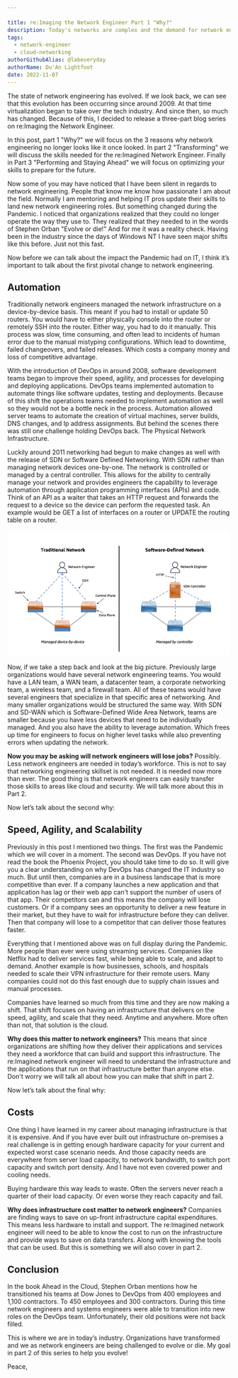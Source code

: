 ```yaml
---

title: re:Imaging the Network Engineer Part 1 "Why?"
description: Today's networks are complex and the demand for network engineers that can understand these complexities are higher than ever. In this three part series we will discuss the state of networking, the skills that are needed, and lastly we will close with optimizing our skills for the road ahead. 
tags:
  - network-engineer
  - cloud-networking
authorGithubAlias: @labeveryday
authorName: Du'An Lightfoot 
date: 2022-11-07
---
```


The state of network engineering has evolved. If we look back, we can see that this evolution has been occurring since around 2009. At that time virtualization began to take over the tech industry. And since then, so much has changed. Because of this, I decided to release a three-part blog series on re:Imaging the Network Engineer. 

In this post, part 1 "Why?" we will focus on the 3 reasons why network engineering no longer looks like it once looked. In part 2 "Transforming" we will discuss the skills needed for the re:Imagined Network Engineer. Finally in Part 3 "Performing and Staying Ahead" we will focus on optimizing your skills to prepare for the future.

Now some of you may have noticed that I have been silent in regards to network engineering. People that know me know how passionate I am about the field. Normally I am mentoring and helping IT pros update their skills to land new network engineering roles. But something changed during the Pandemic. I noticed that organizations realized that they could no longer operate the way they use to. They realized that they needed to in the words of Stephen Orban "Evolve or die!" And for me it was a reality check. Having been in the industry since the days of Windows NT I have seen major shifts like this before.  Just not this fast.

Now before we can talk about the impact the Pandemic had on IT, I think it’s important to talk about the first pivotal change to network engineering. 

## Automation

Traditionally network engineers managed the network infrastructure on a device-by-device basis. This meant if you had to install or update 50 routers. You would have to either physically console into the router or remotely SSH into the router. Either way, you had to do it manually. This process was slow, time consuming, and often lead to incidents of human error due to the manual mistyping configurations. Which lead to downtime, failed changeovers, and failed releases. Which costs a company money and loss of competitive advantage.

With the introduction of DevOps in around 2008, software development teams began to improve their speed, agility, and processes for developing and deploying applications. DevOps teams implemented automation to automate things like software updates, testing and deployments. Because of this shift the operations teams needed to implement automation as well so they would not be a bottle neck in the process. Automation allowed server teams to automate the creation of virtual machines, server builds, DNS changes, and Ip address assignments. But behind the scenes there was still one challenge holding DevOps back. The Physical Network Infrastructure.

Luckily around 2011 networking had begun to make changes as well with the release of SDN or Software Defined Networking. With SDN rather than managing network devices one-by-one. The network is controlled or managed by a central controller. This allows for the ability to centrally manage your network and provides engineers the capability to leverage automation through application programming interfaces (APIs) and code. Think of an API as a waiter that takes an HTTP request and forwards the request to a device so the device can perform the requested task. An example would be GET a list of interfaces on a router or UPDATE the routing table on a router. 

![Traditional Networking vs SDN](./images/traditional-vs-sdn.png)

Now, if we take a step back and look at the big picture. Previously large organizations would have several network engineering teams. You would have a LAN team, a WAN team, a datacenter team, a corporate networking team, a wireless team, and a firewall team. All of these teams would have several engineers that specialize in that specific area of networking. And many smaller organizations would be structured the same way. With SDN and SD-WAN which is Software-Defined Wide Area Network, teams are smaller because you have less devices that need to be individually managed. And you also have the ability to leverage automation. Which frees up time for engineers to focus on higher level tasks while also preventing errors when updating the network.

**Now you may be asking will network engineers will lose jobs?**
Possibly. Less network engineers are needed in today’s workforce. This is not to say that networking engineering skillset is not needed. It is needed now more than ever. The good thing is that network engineers can easily transfer those skills to areas like cloud and security. We will talk more about this in Part 2. 

Now let’s talk about the second why:

## Speed, Agility, and Scalability

Previously in this post I mentioned two things. The first was the Pandemic which we will cover in a moment. The second was DevOps. If you have not read the book the Phoenix Project, you should take time to do so. It will give you a clear understanding on why DevOps has changed the IT industry so much. But until then, companies are in a business landscape that is more competitive than ever. If a company launches a new application and that application has lag or their web app can't support the number of users of that app. Their competitors can and this means the company will lose customers. Or if a company sees an opportunity to deliver a new feature in their market, but they have to wait for infrastructure before they can deliver. Then that company will lose to a competitor that can deliver those features faster.

Everything that I mentioned above was on full display during the Pandemic. More people than ever were using streaming services. Companies like Netflix had to deliver services fast, while being able to scale, and adapt to demand. Another example is how businesses, schools, and hospitals needed to scale their VPN infrastructure for their remote users. Many companies could not do this fast enough due to supply chain issues and manual processes.

Companies have learned so much from this time and they are now making a shift. That shift focuses on having an infrastructure that delivers on the speed, agility, and scale that they need. Anytime and anywhere. More often than not, that solution is the cloud.

**Why does this matter to network engineers?**
This means that since organizations are shifting how they deliver their applications and services they need a workforce that can build and support this infrastructure. The re:Imagined network engineer will need to understand the infrastructure and the applications that run on that infrastructure better than anyone else. Don't worry we will talk all about how you can make that shift in part 2.

Now let’s talk about the final why:

## Costs

One thing I have learned in my career about managing infrastructure is that it is expensive. And if you have ever built out infrastructure on-premises a real challenge is in getting enough hardware capacity for your current and expected worst case scenario needs. And those capacity needs are everywhere from server load capacity, to network bandwidth, to switch port capacity and switch port density. And I have not even covered power and cooling needs.

Buying hardware this way leads to waste. Often the servers never reach a quarter of their load capacity. Or even worse they reach capacity and fail.

**Why does infrastructure cost matter to network engineers?**
Companies are finding ways to save on up-front infrastructure capital expenditures. This means less hardware to install and support. The re:Imagined network engineer will need to be able to know the cost to run on the infrastructure and provide ways to save on data transfers. Along with knowing the tools that can be used. But this is something we will also cover in part 2. 

## Conclusion

In the book Ahead in the Cloud, Stephen Orban mentions how he transitioned his teams at Dow Jones to DevOps from 400 employees and 1,100 contractors. To 450 employees and 300 contractors. During this time network engineers and systems engineers were able to transition into new roles on the DevOps team. Unfortunately, their old positions were not back filled. 

This is where we are in today’s industry. Organizations have transformed and we as network engineers are being challenged to evolve or die. My goal in part 2 of this series to help you evolve!

Peace,
